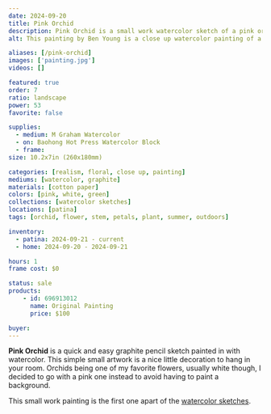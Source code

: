 ```yaml
---
date: 2024-09-20
title: Pink Orchid
description: Pink Orchid is a small work watercolor sketch of a pink orchid flower.
alt: This painting by Ben Young is a close up watercolor painting of a pink orchid flower.

aliases: [/pink-orchid]
images: ['painting.jpg']
videos: []

featured: true
order: 7
ratio: landscape
power: 53
favorite: false

supplies:
  - medium: M Graham Watercolor
  - on: Baohong Hot Press Watercolor Block
  - frame: 
size: 10.2x7in (260x180mm)

categories: [realism, floral, close up, painting]
mediums: [watercolor, graphite]
materials: [cotton paper]
colors: [pink, white, green]
collections: [watercolor sketches]
locations: [patina]
tags: [orchid, flower, stem, petals, plant, summer, outdoors]

inventory:
  - patina: 2024-09-21 - current
  - home: 2024-09-20 - 2024-09-21

hours: 1
frame cost: $0

status: sale
products:
    - id: 696913012
      name: Original Painting
      price: $100

buyer: 
---
```


**Pink Orchid** is a quick and easy graphite pencil sketch painted in with watercolor. This simple small artwork is a nice little decoration to hang in your room. Orchids being one of my favorite flowers, usually white though, I decided to go with a pink one instead to avoid having to paint a background.

This small work painting is the first one apart of the [watercolor sketches](/collections/watercolor-sketches/).